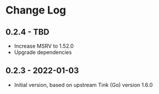 # Change Log

## 0.2.4 - TBD

- Increase MSRV to 1.52.0
- Upgrade dependencies

## 0.2.3 - 2022-01-03

- Initial version, based on upstream Tink (Go) version 1.6.0
